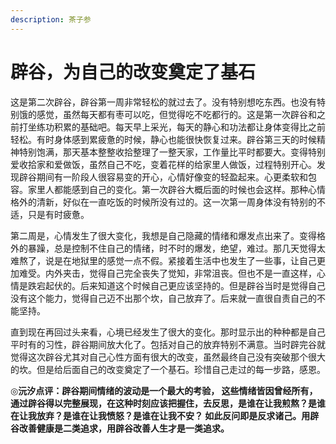 ```yaml
---
description: 茶子参
---
```


# 辟谷，为自己的改变奠定了基石

这是第二次辟谷，辟谷第一周非常轻松的就过去了。没有特别想吃东西。也没有特别饿的感觉，虽然每天都有枣可以吃，但觉得吃不吃都行的。这是第一次辟谷和之前打坐练功积累的基础吧。每天早上采光，每天的静心和功法都让身体变得比之前轻松。有时身体感到累疲惫的时候，静心也能很快恢复过来。辟谷第三天的时候精神特别饱满，那天基本整整收拾整理了一整天家，工作量比平时都要大。变得特别爱收拾家和爱做饭，虽然自己不吃，变着花样的给家里人做饭，过程特别开心。发现辟谷期间有一阶段人很容易变的开心，心情好像变的轻盈起来。心更柔软和包容。家里人都能感到自己的变化。第一次辟谷大概后面的时候也会这样。那种心情格外的清新，好似在一直吃饭的时候所没有过的。这一次第一周身体没有特别的不适，只是有时疲惫。

第二周是，心情发生了很大变化，我想是自己隐藏的情绪和爆发点出来了。变得格外的暴躁，总是控制不住自己的情绪，时不时的爆发，绝望，难过。那几天觉得太难熬了，说是在地狱里的感觉一点不假。紧接着生活中也发生了一些事，让自己更加难受。内外夹击，觉得自己完全丧失了觉知，非常沮丧。但也不是一直这样，心情是跌宕起伏的。后来知道这个时候自己更应该坚持的。但是辟谷当时是觉得自己没有这个能力，觉得自己迈不出那个坎，自己放弃了。后来就一直很自责自己的不能坚持。

直到现在再回过头来看，心境已经发生了很大的变化。那时显示出的种种都是自己平时有的习性，辟谷期间放大化了。包括对自己的放弃特别不满意。当时辟完谷就觉得这次辟谷尤其对自己心性方面有很大的改变，虽然最终自己没有突破那个很大的坎。但是给后面自己的改变奠定了一个基石。珍惜自己走过的每一步路，感恩。

◎**沅汐点评：辟谷期间情绪的波动是一个最大的考验， 这些情绪皆因曾经所有，通过辟谷得以完整展现，在这种时刻应该把握住，去反思，是谁在让我煎熬？是谁在让我放弃？是谁在让我愤怒？是谁在让我不安？ 如此反问即是反求诸己。用辟谷改善健康是二类追求，用辟谷改善人生才是一类追求。**

